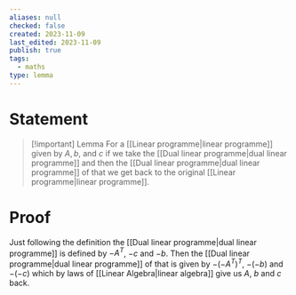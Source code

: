 ```yaml
---
aliases: null
checked: false
created: 2023-11-09
last_edited: 2023-11-09
publish: true
tags:
  - maths
type: lemma
---
```

# Statement

> [!important] Lemma
> For a [[Linear programme|linear programme]] given by $A, b,$ and $c$ if we take the [[Dual linear programme|dual linear programme]] and then the [[Dual linear programme|dual linear programme]] of that we get back to the original [[Linear programme|linear programme]].

# Proof

Just following the definition the [[Dual linear programme|dual linear programme]] is defined by $-A^T$, $-c$ and $-b$. Then the [[Dual linear programme|dual linear programme]] of that is given by $-(-A^T)^T$, $-(-b)$ and $-(-c)$ which by laws of [[Linear Algebra|linear algebra]] give us $A$, $b$ and $c$ back.
